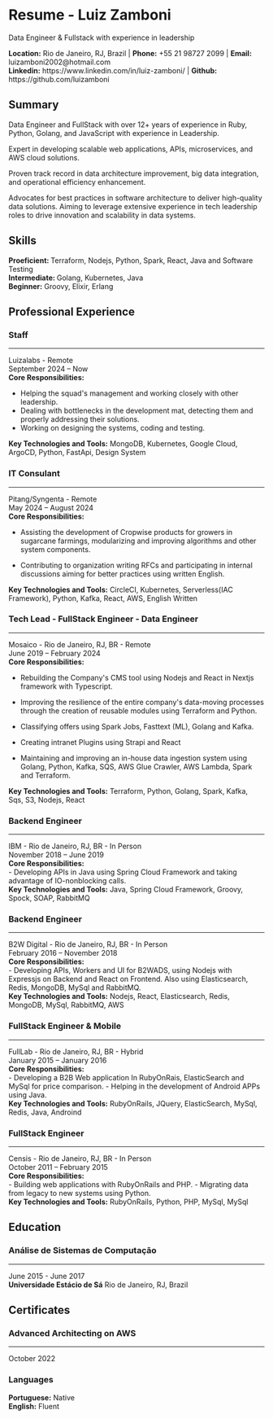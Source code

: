 
Resume - Luiz Zamboni
===
<div class="subtitle">
<p>Data Engineer & Fullstack with experience in leadership</p>
</div>

<div class="contacts">
<b>Location:</b> Rio de Janeiro, RJ, Brazil |
<b>Phone:</b> +55 21 98727 2099 |
<b>Email:</b> luizamboni2002@hotmail.com <br/>
<b>Linkedin:</b> https://www.linkedin.com/in/luiz-zamboni/ |
<b>Github:</b> https://github.com/luizamboni
</div>

## Summary
<div class="description">
Data Engineer and FullStack with over 12+ years of experience in Ruby, Python, Golang, and JavaScript with experience in Leadership. 

Expert in developing scalable web applications, APIs, microservices, and AWS cloud solutions. 

Proven track record in data architecture improvement, big data integration, and operational efficiency enhancement. 

Advocates for best practices in software architecture to deliver high-quality data solutions. Aiming to leverage extensive experience in tech leadership roles to drive innovation and scalability in data systems.
</div>

## Skills
<div class="main-skills">
<strong>Proeficient: </strong> Terraform, Nodejs, Python, Spark, React, Java and Software Testing<br/>
<strong>Intermediate: </strong> Golang, Kubernetes, Java<br/>
<strong>Beginner:</strong> Groovy, Elixir, Erlang
</div>


## Professional Experience
### Staff
<hr/>
<div class="company">Luizalabs - Remote</div>
<div class="period">September 2024 – Now</div>
<div class="chores-title"><b>Core Responsibilities:</b></div>
<div class="chores">

- Helping the squad's management and working closely with other leadership.
- Dealing with bottlenecks in the development mat, detecting them and properly addressing their solutions. 
- Working on designing the systems, coding and testing.
</div>
<div class="tecnologies-and-tools">
<strong>Key Technologies and Tools:</strong> MongoDB, Kubernetes, Google Cloud, ArgoCD, Python, FastApi, Design System
</div>

### IT Consulant
<hr/>
<div class="company">Pitang/Syngenta - Remote</div>
<div class="period">May 2024 – August 2024</div>
<div class="chores-title"><b>Core Responsibilities:</b></div>
<div class="chores">

- Assisting the development of Cropwise products for growers in sugarcane farmings, modularizing and improving algorithms and other system components.

- Contributing to organization writing RFCs and participating in internal discussions aiming for better practices using written English.
</div>
<div class="tecnologies-and-tools">
<strong>Key Technologies and Tools:</strong> CircleCI, Kubernetes, Serverless(IAC Framework), Python, Kafka, React, AWS, English Written
</div>


### Tech Lead - FullStack Engineer - Data Engineer
<hr/>
<div class="company">Mosaico - Rio de Janeiro, RJ, BR - Remote</div>
<div class="period">June 2019 – February 2024</div>
<div class="chores-title"><b>Core Responsibilities:</b></div>
<div class="chores">

- Rebuilding the Company's CMS tool using Nodejs and React in Nextjs framework with Typescript.

- Improving the resilience of the entire company's data-moving processes through the creation of reusable modules using Terraform and Python. 

- Classifying offers using Spark Jobs, Fasttext (ML), Golang and Kafka.

- Creating intranet Plugins using Strapi and React

- Maintaining and improving an in-house data ingestion system using Golang, Python, Kafka, SQS, AWS Glue Crawler, AWS Lambda, Spark and Terraform.
</div>
<div class="tecnologies-and-tools">
<strong>Key Technologies and Tools:</strong> Terraform, Python, Golang, Spark, Kafka, Sqs, S3, Nodejs, React
</div>

### Backend Engineer
<hr/>
<div class="company">IBM - Rio de Janeiro, RJ, BR - In Person</div>
<div class="period">November 2018 – June 2019</div>
<div class="chores-title"><b>Core Responsibilities:</b></div>
<div class="chores">
- Developing APIs in Java using Spring Cloud Framework and taking advantage of IO-nonblocking calls.
</div>
<div class="tecnologies-and-tools">
<strong>Key Technologies and Tools:</strong> Java, Spring Cloud Framework, Groovy, Spock, SOAP, RabbitMQ
</div>

### Backend Engineer
<hr/>
<div class="company">B2W Digital - Rio de Janeiro, RJ, BR - In Person</div>
<div class="period">February 2016 – November 2018</div>
<div class="chores-title"><b>Core Responsibilities:</b></div>
<div class="chores">
- Developing APIs, Workers and UI for B2WADS, using Nodejs with Expressjs on Backend and React on Frontend. 
Also using Elasticsearch, Redis, MongoDB, MySql and RabbitMQ.
</div>
<div class="tecnologies-and-tools">
<strong>Key Technologies and Tools:</strong> Nodejs, React, Elasticsearch, Redis, MongoDB, MySql, RabbitMQ, AWS
</div>

### FullStack Engineer & Mobile
<hr/>
<div class="company">FullLab - Rio de Janeiro, RJ, BR - Hybrid</div>
<div class="period">January 2015 – January 2016</div>
<div class="chores-title"><b>Core Responsibilities:</b></div>
<div class="chores">
- Developing a B2B Web application In RubyOnRais, ElasticSearch and MySql for price comparison.
- Helping in the development of Android APPs using Java.
</div>
<div class="tecnologies-and-tools">
<strong>Key Technologies and Tools:</strong> RubyOnRails, JQuery, ElasticSearch, MySql, Redis, Java, Androind
</div>

### FullStack Engineer
<hr/>
<div class="company">Censis - Rio de Janeiro, RJ, BR - In Person</div>
<div class="period">October 2011 – February 2015</div>
<div class="chores-title"><b>Core Responsibilities:</b></div>
<div class="chores">
- Building web applications with RubyOnRails and PHP.
- Migrating data from legacy to new systems using Python.
</div>
<div class="tecnologies-and-tools">
<strong>Key Technologies and Tools:</strong> RubyOnRails, Python, PHP, MySql, MySql
</div>

## Education
### Análise de Sistemas de Computação
<hr/>
<div class="period">June 2015 - June 2017</div> 
<strong>Universidade Estácio de Sá</strong>
Rio de Janeiro, RJ, Brazil 

## Certificates
### Advanced Architecting on AWS
<hr/>
<div class="period">October 2022</div>

### Languages
<div class="languages">
<strong>Portuguese:</strong> Native<br/>
<strong>English:</strong> Fluent
</div>

